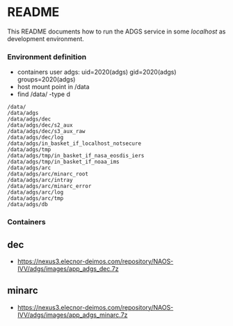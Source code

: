 # README #

This README documents how to run the ADGS service in some *localhost* as development environment.

### Environment definition ###

* containers user adgs: uid=2020(adgs) gid=2020(adgs) groups=2020(adgs)
* host mount point in /data
* find /data/ -type d

```
/data/
/data/adgs
/data/adgs/dec
/data/adgs/dec/s2_aux
/data/adgs/dec/s3_aux_raw
/data/adgs/dec/log
/data/adgs/in_basket_if_localhost_notsecure
/data/adgs/tmp
/data/adgs/tmp/in_basket_if_nasa_eosdis_iers
/data/adgs/tmp/in_basket_if_noaa_ims
/data/adgs/arc
/data/adgs/arc/minarc_root
/data/adgs/arc/intray
/data/adgs/arc/minarc_error
/data/adgs/arc/log
/data/adgs/arc/tmp
/data/adgs/db
```


### Containers ###
## dec ##
* https://nexus3.elecnor-deimos.com/repository/NAOS-IVV/adgs/images/app_adgs_dec.7z

## minarc ##
* https://nexus3.elecnor-deimos.com/repository/NAOS-IVV/adgs/images/app_adgs_minarc.7z


